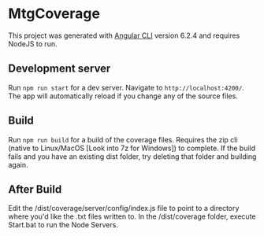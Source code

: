 # MtgCoverage

This project was generated with [Angular CLI](https://github.com/angular/angular-cli) version 6.2.4 and requires NodeJS to run.

## Development server

Run `npm run start` for a dev server. Navigate to `http://localhost:4200/`. The app will automatically reload if you change any of the source files.

## Build

Run `npm run build` for a build of the coverage files. Requires the zip cli (native to Linux/MacOS [Look into 7z for Windows]) to complete.
If the build fails and you have an existing dist folder, try deleting that folder and building again.

## After Build

Edit the /dist/coverage/server/config/index.js file to point to a directory where you'd like the .txt files written to.
In the /dist/coverage folder, execute Start.bat to run the Node Servers.

